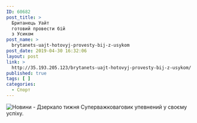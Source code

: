 ```yaml
---
ID: 60682
post_title: >
  Британець Уайт
  готовий провести бій
  з Усиком
post_name: >
  brytanets-uajt-hotovyj-provesty-bij-z-usykom
post_date: 2019-04-30 16:32:06
layout: post
link: >
  http://35.193.205.123/brytanets-uajt-hotovyj-provesty-bij-z-usykom/
published: true
tags: [ ]
categories:
  - Спорт
---
```

 <img src="https://image.zn.ua/media/images/645x426/Apr2019/228654.jpg" alt="Новини - Дзеркало тижня"/> Суперважковаговик упевнений у своєму успіху. 